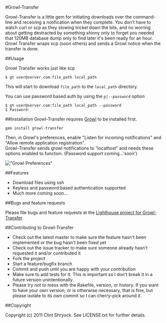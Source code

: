 #Growl-Transfer

Growl-Transfer is a little gem for initiating downloads over the
command-line and receiving a notification when they complete.  You don't
have to 
watch curl or scp as they slowing trickel down the bits, and no worring
about getting destracted by something shinny only to forget you needed
that 120MB database dump only to find
later it's been ready for an hour.  Growl Transfer wraps scp (soon
others) and sends a Growl notice when the transfer is done.  


##Usage

Growl Transfer works just like scp

    $ gt user@server.com:file_path local_path

This will start to download `file_path` to the `local_path`
directory.

You can use password based auth by using the `p|--password` option

    $ gt user@server.com:file_path local_path --password
    $ Password: 


##Installation
Growl-Transfer requires [Growl][1] to be installed first.

    gem install growl-transfer
    
Then, in Growl's preferences, enable "Listen for incoming notifications" and "Allow remote application registration".  
Growl-Transfer sends growl notifications to "localhost" and needs these options enabled to function.  (Password support coming...'soon')

!["Growl Preferences"](http://ctshryock.com/static/images/growl-transfer-prefs.png)

##Features

- Download files using ssh
- Keyless and password based authentication supported
- Much more coming soon...

##Bugs and feature requests

Please file bugs and feature requests at the [Lighthouse project for Growl-Transfer][2]

##Contributing to Growl-Transfer
 
* Check out the latest master to make sure the feature hasn't been implemented or the bug hasn't been fixed yet
* Check out the issue tracker to make sure someone already hasn't requested it and/or contributed it
* Fork the project
* Start a feature/bugfix branch
* Commit and push until you are happy with your contribution
* Make sure to add tests for it. This is important so I don't break it in a future version unintentionally.
* Please try not to mess with the Rakefile, version, or history. If you want to have your own version, or is otherwise necessary, that is fine, but please isolate to its own commit so I can cherry-pick around it.

##Copyright

Copyright (c) 2011 Clint Shryock. See LICENSE.txt for
further details.

[1]: http://growl.info/
[2]: http://ctshryock.lighthouseapp.com/projects/68720-growl-transfer/tickets
